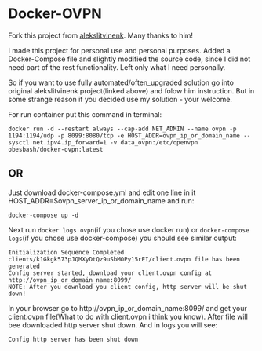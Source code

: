 # Docker-OVPN
Fork this project from <a href="https://github.com/alekslitvinenk/docker-openvpn">alekslitvinenk</a>. Many thanks to him!

I made this project for personal use and personal purposes. 
Added a Docker-Compose file and slightly modified the source code, since I did not need part of the rest functionality. 
Left only what I need personally.

So if you want to use fully automated/often_upgraded solution go into original alekslitvinenk project(linked above) and folow him instruction. 
But in some strange reason if you decided use my solution - your welcome.

For run container put this command in terminal:
```
docker run -d --restart always --cap-add NET_ADMIN --name ovpn -p 1194:1194/udp -p 8099:8080/tcp -e HOST_ADDR=ovpn_ip_or_domain_name --sysctl net.ipv4.ip_forward=1 -v data_ovpn:/etc/openvpn obesbash/docker-ovpn:latest
```
## OR
Just download docker-compose.yml and edit one line in it HOST_ADDR=$ovpn_server_ip_or_domain_name and run:
```
docker-compose up -d
```
Next run `docker logs ovpn`(if you chose use docker run) or `docker-compose logs`(if you chose use docker-compose) you should see similar output:
```
Initialization Sequence Completed
clients/k1Gkgk573pJQMXyDtQz9uSbMOPy15rEI/client.ovpn file has been generated
Config server started, download your client.ovpn config at http://ovpn_ip_or_domain_name:8099/
NOTE: After you download you client config, http server will be shut down!
```
In your browser go to http://ovpn_ip_or_domain_name:8099/ and get your client.ovpn file(What to do with client.ovpn i think you know). After file will bee downloaded http server shut down. And in logs you will see:

`Config http server has been shut down`
